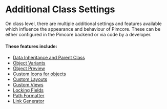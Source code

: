 # Additional Class Settings

On class level, there are multiple additional settings and features available which influence the appearance and behaviour of Pimcore. These can be either configured in the Pimcore
backend or via code by a developer. 

#### These features include: 
* [Data Inheritance and Parent Class](./25_Inheritance.md)
* [Object Variants](./70_Variants.md)
* [Object Preview](./55_Preview.md)
* [Custom Icons for objects](./10_Custom_Icons.md)
* [Custom Layouts](./15_Custom_Layouts.md)
* [Custom Views](./20_Custom_Views.md)
* [Locking Fields](./35_Locking_Fields.md)
* [Path Formatter](./50_Path_Formatter.md)
* [Link Generator](./30_Link_Generator.md)